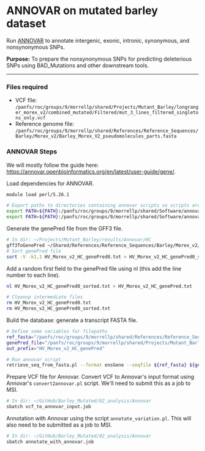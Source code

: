 # ANNOVAR on mutated barley dataset

Run [ANNOVAR](https://annovar.openbioinformatics.org/en/latest/) to annotate intergenic, exonic, intronic, synonymous, and nonsynonymous SNPs.

**Purpose:** To prepare the nonsynonymous SNPs for predicting deleterious SNPs using BAD_Mutations and other downstream tools.

---

### Files required

- VCF file: `/panfs/roc/groups/9/morrellp/shared/Projects/Mutant_Barley/longranger_morex_v2/combined_mutated/Filtered/mut_3_lines_filtered_singletons_only.vcf`
- Reference genome file: `/panfs/roc/groups/9/morrellp/shared/References/Reference_Sequences/Barley/Morex_v2/Barley_Morex_V2_pseudomolecules_parts.fasta`

### ANNOVAR Steps

We will mostly follow the guide here: https://annovar.openbioinformatics.org/en/latest/user-guide/gene/.

Load dependencies for ANNOVAR.

```bash
module load perl/5.26.1

# Export paths to directories containing annovar scripts so scripts are calleble from anywhere without specifying the path
export PATH=${PATH}:/panfs/roc/groups/9/morrellp/shared/Software/annovar
export PATH=${PATH}:/panfs/roc/groups/9/morrellp/shared/Software/annovar_conversion_tools
```

Generate the genePred file from the GFF3 file.

```bash
# In dir: ~/Projects/Mutant_Barley/results/Annovar/HC
gff3ToGenePred ~/Shared/References/Reference_Sequences/Barley/Morex_v2/gene_annotation/Barley_Morex_V2_gene_annotation_PGSB.HC.parts.gff3 HV_Morex_v2_HC_genePred0.txt
# Sort genePred file
sort -V -k1,1 HV_Morex_v2_HC_genePred0.txt > HV_Morex_v2_HC_genePred0_sorted.txt
```

Add a random first field to the genePred file using nl (this add the line number to each line).

```bash
nl HV_Morex_v2_HC_genePred0_sorted.txt > HV_Morex_v2_HC_genePred.txt

# Cleanup intermediate files
rm HV_Morex_v2_HC_genePred0.txt
rm HV_Morex_v2_HC_genePred0_sorted.txt
```

Build the database: generate a transcript FASTA file.

```bash
# Define some variables for filepaths
ref_fasta="/panfs/roc/groups/9/morrellp/shared/References/Reference_Sequences/Barley/Morex_v2/Barley_Morex_V2_pseudomolecules_parts.fasta"
genePred_file="/panfs/roc/groups/9/morrellp/shared/Projects/Mutant_Barley/results/Annovar/HC/HV_Morex_v2_HC_genePred.txt"
out_prefix="HV_Morex_v2_HC_genePred"

# Run annovar script
retrieve_seq_from_fasta.pl --format ensGene --seqfile ${ref_fasta} ${genePred_file} --outfile ${out_prefix}_annDB.fa
```

Prepare VCF file for Annovar. Convert VCF to Annovar's input format using Annovar's `convert2annovar.pl` script. We'll need to submit this as a job to MSI.

```bash
# In dir: ~/GitHub/Barley_Mutated/02_analysis/Annovar
sbatch vcf_to_annovar_input.job
```

Annotation with Annovar using the script `annotate_variation.pl`. This will also need to be submitted as a job to MSI.

```bash
# In dir: ~/GitHub/Barley_Mutated/02_analysis/Annovar
sbatch annotate_with_annovar.job
```
